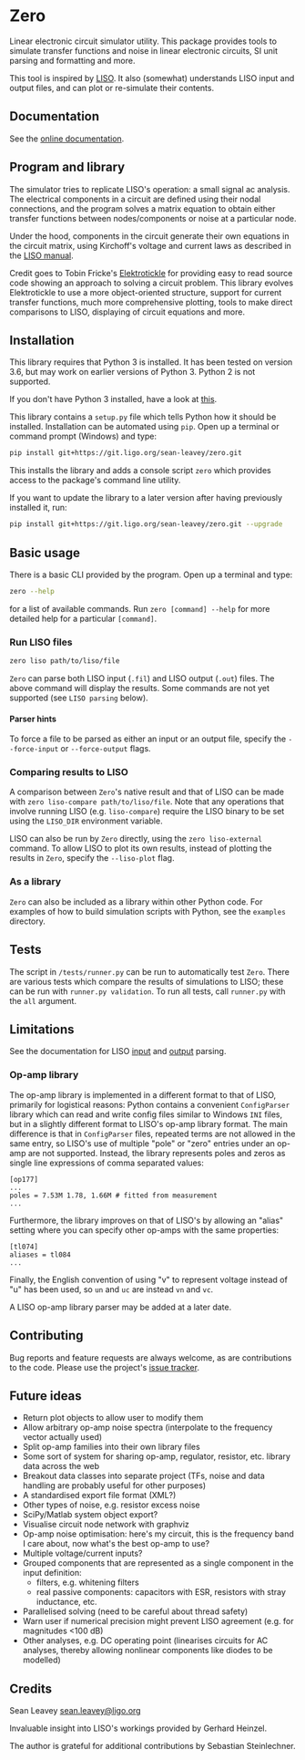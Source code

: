 # Zero
Linear electronic circuit simulator utility. This package provides tools to
simulate transfer functions and noise in linear electronic circuits, SI unit
parsing and formatting and more.

This tool is inspired by [LISO](https://wiki.projekt.uni-hannover.de/aei-geo-q/start/software/liso).
It also (somewhat) understands LISO input and output files, and can plot or
re-simulate their contents.

## Documentation
See the [online documentation](https://docs.ligo.org/sean-leavey/zero/).

## Program and library
The simulator tries to replicate LISO's operation: a small signal ac analysis.
The electrical components in a circuit are defined using their nodal
connections, and the program solves a matrix equation to obtain either transfer
functions between nodes/components or noise at a particular node.

Under the hood, components in the circuit generate their own equations in the
circuit matrix, using Kirchoff's voltage and current laws as described in the
[LISO manual](https://wiki.projekt.uni-hannover.de/aei-geo-q/start/software/liso#manual).

Credit goes to Tobin Fricke's [Elektrotickle](https://github.com/tobin/Elektrotickle/)
for providing easy to read source code showing an approach to solving a circuit
problem. This library evolves Elektrotickle to use a more object-oriented
structure, support for current transfer functions, much more comprehensive plotting,
tools to make direct comparisons to LISO, displaying of circuit equations and more.

## Installation
This library requires that Python 3 is installed. It has been tested on version 3.6,
but may work on earlier versions of Python 3. Python 2 is not supported.

If you don't have Python 3 installed, have a look at [this](https://www.python.org/downloads/).

This library contains a `setup.py` file which tells Python how it should be
installed. Installation can be automated using `pip`. Open up a terminal or
command prompt (Windows) and type:
```bash
pip install git+https://git.ligo.org/sean-leavey/zero.git
```
This installs the library and adds a console script `zero` which provides
access to the package's command line utility.

If you want to update the library to a later version after having previously
installed it, run:
```bash
pip install git+https://git.ligo.org/sean-leavey/zero.git --upgrade
```

## Basic usage
There is a basic CLI provided by the program. Open up a terminal and type:
```bash
zero --help
```
for a list of available commands. Run `zero [command] --help` for more detailed
help for a particular `[command]`.

### Run LISO files
```bash
zero liso path/to/liso/file
```

`Zero` can parse both LISO input (`.fil`) and LISO output (`.out`) files.
The above command will display the results. Some commands are not yet supported
(see `LISO parsing` below).

#### Parser hints
To force a file to be parsed as either an input or an output file, specify the
`--force-input` or `--force-output` flags.

### Comparing results to LISO
A comparison between `Zero`'s native result and that of LISO can be made
with `zero liso-compare path/to/liso/file`. Note that any operations that
involve running LISO (e.g. `liso-compare`) require the LISO binary to be set
using the `LISO_DIR` environment variable.

LISO can also be run by `Zero` directly, using the `zero liso-external`
command. To allow LISO to plot its own results, instead of plotting the results
in `Zero`, specify the `--liso-plot` flag.

### As a library
`Zero` can also be included as a library within other Python code. For
examples of how to build simulation scripts with Python, see the `examples`
directory.

## Tests
The script in `/tests/runner.py` can be run to automatically test `Zero`.
There are various tests which compare the results of simulations to LISO; these
can be run with `runner.py validation`. To run all tests, call `runner.py` with
the `all` argument.

## Limitations
See the documentation for LISO [input](https://docs.ligo.org/sean-leavey/zero/liso/input.html#known-incompatibilities)
and [output](https://docs.ligo.org/sean-leavey/zero/liso/output.html#known-incompatibilities)
parsing.

### Op-amp library
The op-amp library is implemented in a different format to that of LISO,
primarily for logistical reasons: Python contains a convenient `ConfigParser`
library which can read and write config files similar to Windows `INI` files,
but in a slightly different format to LISO's op-amp library format. The main
difference is that in `ConfigParser` files, repeated terms are not allowed in
the same entry, so LISO's use of multiple "pole" or "zero" entries under an
op-amp are not supported. Instead, the library represents poles and zeros as
single line expressions of comma separated values:
```
[op177]
...
poles = 7.53M 1.78, 1.66M # fitted from measurement
...
```
Furthermore, the library improves on that of LISO's by allowing an
"alias" setting where you can specify other op-amps with the same properties:
```
[tl074]
aliases = tl084
...
```
Finally, the English convention of using "v" to represent voltage instead of "u"
has been used, so `un` and `uc` are instead `vn` and `vc`.

A LISO op-amp library parser may be added at a later date.

## Contributing
Bug reports and feature requests are always welcome, as are contributions to the
code. Please use the project's [issue tracker](https://git.ligo.org/sean-leavey/zero/issues).

## Future ideas
  - Return plot objects to allow user to modify them
  - Allow arbitrary op-amp noise spectra (interpolate to the frequency vector
    actually used)
  - Split op-amp families into their own library files
  - Some sort of system for sharing op-amp, regulator, resistor, etc. library
    data across the web
  - Breakout data classes into separate project (TFs, noise and data handling
    are probably useful for other purposes)
  - A standardised export file format (XML?)
  - Other types of noise, e.g. resistor excess noise
  - SciPy/Matlab system object export?
  - Visualise circuit node network with graphviz
  - Op-amp noise optimisation: here's my circuit, this is the frequency band I
    care about, now what's the best op-amp to use?
  - Multiple voltage/current inputs?
  - Grouped components that are represented as a single component in the input
    definition:
      - filters, e.g. whitening filters
      - real passive components: capacitors with ESR, resistors with stray
        inductance, etc.
  - Parallelised solving (need to be careful about thread safety)
  - Warn user if numerical precision might prevent LISO agreement (e.g. for
    magnitudes <100 dB)
  - Other analyses, e.g. DC operating point (linearises circuits for AC analyses,
    thereby allowing nonlinear components like diodes to be modelled)

## Credits
Sean Leavey
<sean.leavey@ligo.org>

Invaluable insight into LISO's workings provided by Gerhard Heinzel.

The author is grateful for additional contributions by Sebastian Steinlechner.

